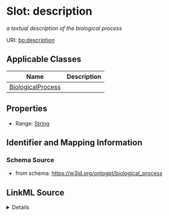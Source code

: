 # Slot: description
_a textual description of the biological process_


URI: [bp:description](http://w3id.org/ontogpt/biological-process-templatedescription)



<!-- no inheritance hierarchy -->




## Applicable Classes

| Name | Description |
| --- | --- |
[BiologicalProcess](BiologicalProcess.md) | 






## Properties

* Range: [String](String.md)







## Identifier and Mapping Information







### Schema Source


* from schema: https://w3id.org/ontogpt/biological_process




## LinkML Source

<details>
```yaml
name: description
description: a textual description of the biological process
from_schema: https://w3id.org/ontogpt/biological_process
rank: 1000
alias: description
owner: BiologicalProcess
domain_of:
- BiologicalProcess
range: string

```
</details>